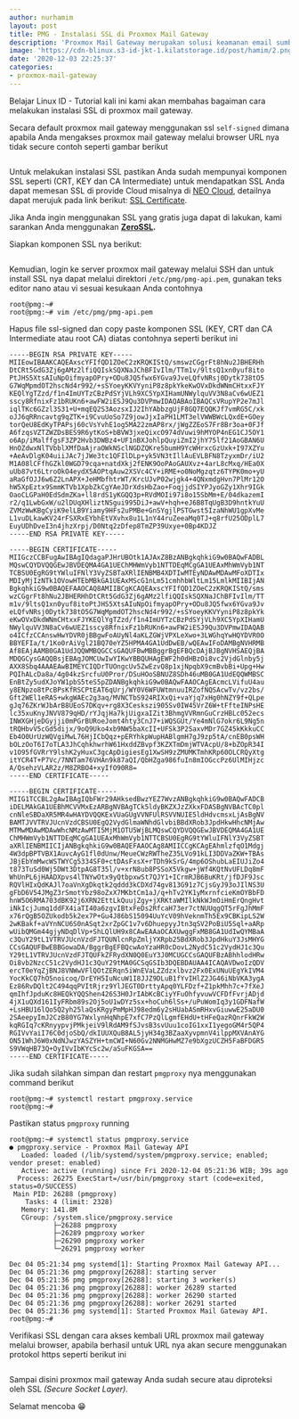 ```yaml
---
author: nurhamim
layout: post
title: PMG - Instalasi SSL di Proxmox Mail Gateway
description: 'Proxmox Mail Gateway merupakan solusi keamanan email sumber terbuka (open source) terkemuka yang dapat membantu Anda melindungi server email Anda dari semua ancaman email'
image: 'https://cdn-blinux.s3-id-jkt-1.kilatstorage.id/post/hamim/2.png'
date: '2020-12-03 22:25:37'
categories:
- proxmox-mail-gateway
---
```


Belajar Linux ID - Tutorial kali ini kami akan membahas bagaiman cara melakukan instalasi SSL di proxmox mail gateway.

Secara default proxmox mail gateway menggunakan ssl `self-signed` dimana apabila Anda mengakses proxmox mail gateway melalui browser URL nya tidak secure contoh seperti gambar berikut

<figure class="kg-card kg-image-card"><img src="/content/images/2020/12/1-1.png" class="kg-image" alt srcset="/content/images/size/w600/2020/12/1-1.png 600w, /content/images/size/w1000/2020/12/1-1.png 1000w, /content/images/size/w1600/2020/12/1-1.png 1600w, /content/images/2020/12/1-1.png 1915w" sizes="(min-width: 720px) 720px"></figure>

Untuk melakukan instalasi SSL pastikan Anda sudah mempunyai komponen SSL seperti (CRT, KEY dan CA Intermediate) untuk mendapatkan SSL Anda dapat memesan SSL di provide Cloud misalnya di [NEO Cloud](https://www.biznetgio.com/), detailnya dapat merujuk pada link berikut: [SSL Certificate](https://www.biznetgio.com/pricelist#ssl-certificate).

<!--kg-card-begin: html--><script async src="https://pagead2.googlesyndication.com/pagead/js/adsbygoogle.js"></script><ins class="adsbygoogle" style="display:block; text-align:center;" data-ad-layout="in-article" data-ad-format="fluid" data-ad-client="ca-pub-1515372853161377" data-ad-slot="1986938311"></ins><script>
     (adsbygoogle = window.adsbygoogle || []).push({});
</script><!--kg-card-end: html-->

Jika Anda ingin menggunakan SSL yang gratis juga dapat di lakukan, kami sarankan Anda menggunakan **[ZeroSSL](https://zerossl.com/).**

Siapkan komponen SSL nya berikut:

<figure class="kg-card kg-image-card"><img src="/content/images/2020/12/image-3.png" class="kg-image" alt srcset="/content/images/size/w600/2020/12/image-3.png 600w, /content/images/2020/12/image-3.png 639w"></figure>

Kemudian, login ke server proxmox mail gateway melalui SSH dan untuk install SSL nya dapat melalui direktori `/etc/pmg/pmg-api.pem`, gunakan teks editor nano atau vi sesuai kesukaan Anda contohnya

<!--kg-card-begin: markdown-->

    root@pmg:~#
    root@pmg:~# vim /etc/pmg/pmg-api.pem

<!--kg-card-end: markdown-->

Hapus file ssl-signed dan copy paste komponen SSL (KEY, CRT dan CA Intermediate atau root CA) diatas contohnya seperti berikut ini

<!--kg-card-begin: markdown-->

    -----BEGIN RSA PRIVATE KEY-----
    MIIEowIBAAKCAQEAxscYFIfQD1ZOeC2zKRQKIStQ/smswzCGgrFt8hNu2JBHERHh
    DtCRt5GdG3Zj6gAMz2lfiQQIskSQXNaJChBFIvIlm/TTm1v/9ltsQ1xn0yuf8ito
    PtJHS5XtsAIuNpOifmyapOPry+ODu8JQ5fwx6YGva9JveLQfvNRsj0Dytk738tO5
    G7WqMpmdOT2hscNd4r992/+sSYoeyKKVYyniP8z8pkYkeKwOVxDkdWNmCHtxxFJY
    KEQlYgTZzd/f1n4ImUYTzCBzPdSYjVLh9XC5YpXIHamUNWylquVV3N8aCv6wUEZ1
    sscy8RfnixFz1bRUKn6+awFW2iESJ9Qu3DVPmwIDAQABAoIBAQCsVRupYP2e7mJl
    iqlTKc6GZzl3S31+U+mqEQ2S3AozsxIJ2IhYAbbzgUjF8GQ7EQQKJf7vmRG5C/xk
    oJJ6qRRncavtg9qZTK+i9CvuUoSo7Z9jowJjxIaPH1LMT3elVWWBWcLQxdE+GOey
    torQeU8EdKyTPAPsj60cVsYvhE1og5MA22zmAP8rx/jWgZZEoS7Fr8Br3oa+0FJf
    A6fzqsVZTZWZDsBES9R6ytKoS+bBVW3jxeQixcO974dVuwi9hMYOP4nEG1CJ5OY1
    o6Ap/iMalffgsF3ZP2Hvb3DWBz4+UF1nBXJohlpQuyiZmI2jhY75lf21AoGBAN6U
    HnOZdwxNlTVbblXMfDaAjraOWkNSclNGDZQKre5bumH9YcWHrxcGzUxk+I97XZYu
    +AeAvDlgK04uiiJAc7jJWe3tc1QFIlDLp+yk5VN3tIllAuEVLBFN8TzyxmDr/iU2
    M1A08lCFfhGZkl0WGD79cqa+natdXkj2fENK9OoPAoGAUXvz+4arL8cMxq/HEa0X
    uUb87vt6LtroOkO4eydX5AOPtqAuw2XSVc4CY+iRME+o0NoMgzqtz6TYPK0mo+yU
    aRaGfOJJ6w6Z2LnAPX+JeHMbfhtrWT/KrcUJvP02wjgk4+4QNxmdgHvn7PlMr12O
    hW5XpEztx9SmmKTVb1XpbZkCgYAeJDrXdsHbZao+FoqjjdSIYPJyoGZy1Xhr9IGk
    OaoCLGPaH0EdSdmZKa+ll8rdS1yKGQQ3p+RVdMOIi97i8o15SbMm+E/04dkazemI
    r2/q1LwbGxW/u2lDUqXHliztNSgui995DiJ+awV+hqh+eJ6B8TqUgB3D9hntkYuU
    ZVMzWwKBgCyiK9elLB9Yiamy9HFs2uPMBe+GnSYgjlPSTGwst5IzaNhWU1gpXvMe
    L1vuDLkawKV24rFSXRxEYbhEtVXvhx8u1L1nY44ruZeeaMq0TJ+q8rfU25ODplL7
    EuyUDhDveI3n4jhzXrpj/D0Ntq2zDfep8TmZP39Uxye+0Bp4KDJZ
    -----END RSA PRIVATE KEY-----
    
    -----BEGIN CERTIFICATE-----
    MIIGczCCBFugAwIBAgIQdagaPJHrUBOtk1AJAxZ8BzANBgkqhkiG9w0BAQwFADBL
    MQswCQYDVQQGEwJBVDEQMA4GA1UEChMHWmVyb1NTTDEqMCgGA1UEAxMhWmVyb1NT
    TCBSU0EgRG9tYWluIFNlY3VyZSBTaXRlIENBMB4XDTIwMTEyNDAwMDAwMFoXDTIx
    MDIyMjIzNTk1OVowHTEbMBkGA1UEAxMScG1nLm51cmhhbWltLm15LmlkMIIBIjAN
    BgkqhkiG9w0BAQEFAAOCAQ8AMIIBCgKCAQEAxscYFIfQD1ZOeC2zKRQKIStQ/sms
    wzCGgrFt8hNu2JBHERHhDtCRt5GdG3Zj6gAMz2lfiQQIskSQXNaJChBFIvIlm/TT
    m1v/9ltsQ1xn0yuf8itoPtJHS5XtsAIuNpOifmyapOPry+ODu8JQ5fwx6YGva9Jv
    eLQfvNRsj0Dytk738tO5G7WqMpmdOT2hscNd4r992/+sSYoeyKKVYyniP8z8pkYk
    eKwOVxDkdWNmCHtxxFJYKEQlYgTZzd/f1n4ImUYTzCBzPdSYjVLh9XC5YpXIHamU
    NWylquVV3N8aCv6wUEZ1sscy8RfnixFz1bRUKn6+awFW2iESJ9Qu3DVPmwIDAQAB
    o4ICfzCCAnswHwYDVR0jBBgwFoAUyNl4aKLZGWjVPXLeXwo+3LWGhqYwHQYDVR0O
    BBYEFIa/t/1Ko0rAiVgl21BQ70eYZ5HPMA4GA1UdDwEB/wQEAwIFoDAMBgNVHRMB
    Af8EAjAAMB0GA1UdJQQWMBQGCCsGAQUFBwMBBggrBgEFBQcDAjBJBgNVHSAEQjBA
    MDQGCysGAQQBsjEBAgJOMCUwIwYIKwYBBQUHAgEWF2h0dHBzOi8vc2VjdGlnby5j
    AXX8Sbq4AAAEAwBIMEYCIQDrTUOngcUv5ZwEzvQ8p1xjNpqbX9cmBvbBi+Upg+Hw
    PQIhALcDa8a/4g04kzSrcfuU0Pror/DSuHOoSBNUZ8SDh46uMB0GA1UdEQQWMBSC
    EnBtZy5udXJoYW1pbS5teS5pZDANBgkqhkiG9w0BAQwFAAOCAgEAcmcLVifuU4au
    y8ENpzo8tPcBPsKfRSCPtEAT6qUrj/WY0V6WFUWtmnuuIRZofNQSAcwTv/vz2bs/
    Gft2WEl1eRAS+wkgWAEc2g3aq/MVNCTbS924RIXxQi+vaYjq7xHg0hNZY9f+QLpe
    gJq76ZKrWJbArB8UEoS7DKqv+rg8X3Ceskszi905Sv0IW45VrZ6W+tFfteINPsHE
    lc35xuKnyJNVV879qHD/rYJqjHa7kjUigxaIZit3BhmgVVRmnGuCrzHBLc052ecs
    INWXGHjeDGyjji0mPGrBURoeJomt4hty3CnJ7+iWQSGUt/Ye4mNlG7okr6L9Ng5n
    tRQHbvV5cGd5dijx/9oQ9Uko4xb9NW5baXcII+UFSk3P2SaxvMDr7GZ45kKkkuCC
    Eb4O0UrUzWQVgiMwL76HjICbQqz+pERYhkpWupHABlgmH7gJ9zp5tA/cnEB0psWH
    bOLzOoT6I7oTLA3JhCqhkhwrhW61HxddZBvpf3KZXTmDmjWTVAcpU/8+bZOpR34I
    v1O95fGVRrY9lshK2yHuxC3gcApDigiesEg1XwSH9zZMUMKTmhKRp60OLCRQyXtg
    itYCR4T+P7Vc/7NNTam76VHAn9k87aQI/QbHZga986fuIn8mIOGccPz6UlMIHjzc
    A/QsehzVLAR2z/M8ZRBO4+xyIfO90R8=
    -----END CERTIFICATE-----
    
    -----BEGIN CERTIFICATE-----
    MIIG1TCCBL2gAwIBAgIQbFWr29AHksedBwzYEZ7WvzANBgkqhkiG9w0BAQwFADCB
    iDELMAkGA1UEBhMCVVMxEzARBgNVBAgTCk5ldyBKZXJzZXkxFDASBgNVBAcTC0pl
    cnNleSBDaXR5MR4wHAYDVQQKExVUaGUgVVNFUlRSVVNUIE5ldHdvcmsxLjAsBgNV
    BAMTJVVTRVJUcnVzdCBSU0EgQ2VydGlmaWNhdGlvbiBBdXRob3JpdHkwHhcNMjAw
    MTMwMDAwMDAwWhcNMzAwMTI5MjM1OTU5WjBLMQswCQYDVQQGEwJBVDEQMA4GA1UE
    ChMHWmVyb1NTTDEqMCgGA1UEAxMhWmVyb1NTTCBSU0EgRG9tYWluIFNlY3VyZSBT
    aXRlIENBMIICIjANBgkqhkiG9w0BAQEFAAOCAg8AMIICCgKCAgEAhmlzfqO1Mdgj
    4W3dpBPTVBX1AuvcAyG1fl0dUnw/MeueCWzRWTheZ35LVo91kLI3DDVaZKW+TBAs
    JBjEbYmMwcWSTWYCg5334SF0+ctDAsFxsX+rTDh9kSrG/4mp6OShubLaEIUJiZo4
    t873TuSd0Wj5DWt3DtpAG8T35l/v+xrN8ub8PSSoX5Vkgw+jWf4KQtNvUFLDq8mF
    WhUnPL6jHAADXpvs4lTNYwOtx9yQtbpxwSt7QJY1+ICrmRJB6BuKRt/jfDJF9Jsc
    RQVlHIxQdKAJl7oaVnXgDkqtk2qddd3kCDXd74gv813G91z7CjsGyJ93oJIlNS3U
    gFbD6V54JMgZ3rSmotYbz98oZxX7MKbtCm1aJ/q+hTv2YK1yMxrnfcieKmOYBbFD
    hnW5O6RMA703dBK92j6XRN2EttLkQuujZgy+jXRKtaWMIlkNkWJmOiHmErQngHvt
    iNkIcjJumq1ddFX4iaTI40a6zgvIBtxFeDs2RfcaH73er7ctNUUqgQT5rFgJhMmF
    x76rQgB5OZUkodb5k2ex7P+Gu4J86bS15094UuYcV09hVeknmTh5Ex9CBKipLS2W
    2wKBakf+aVYnNCU6S0nASqt2xrZpGC1v7v6DhuepyyJtn3qSV2PoBiU5Sql+aARp
    wUibQMGm44gjyNDqDlVp+ShLQlUH9x8CAwEAAaOCAXUwggFxMB8GA1UdIwQYMBaA
    c3QuY29tL1VTRVJUcnVzdFJTQUNlcnRpZmljYXRpb25BdXRob3JpdHkuY3JsMHYG
    CCsGAQUFBwEBBGowaDA/BggrBgEFBQcwAoYzaHR0cDovL2NydC51c2VydHJ1c3Qu
    Y29tL1VTRVJUcnVzdFJTQUFkZFRydXN0Q0EuY3J0MCUGCCsGAQUFBzABhhlodHRw
    Oi8vb2NzcC51c2VydHJ1c3QuY29tMA0GCSqGSIb3DQEBDAUAA4ICAQAVDwoIzQDV
    ercT0eYqZjBNJ8VNWwVFlQOtZERqn5iWnEVaLZZdzxlbvz2Fx0ExUNuUEgYkIVM4
    YocKkCQ7hO5noicoq/DrEYH5IuNcuW1I8JJZ9DLuB1fYvIHlZ2JG46iNbVKA3ygA
    Ez86RvDQlt2C494qqPVItRjrz9YlJEGT0DrttyApq0YLFDzf+Z1pkMhh7c+7fXeJ
    qmIhfJpduKc8HEQkYQQShen426S3H0JrIAbKcBCiyYFuOhfyvuwVCFDfFvrjADjd
    4jX1uQXd161IyFRbm89s2Oj5oU1wDYz5sx+hoCuh6lSs+/uPuWomIq3y1GDFNafW
    +LsHBU16lQo5Q2yh25laQsKRgyPmMpHJ98edm6y2sHUabASmRHxvGiuwwE25aDU0
    2SAeepyImJ2CzB80YG7WxlynHqNhpE7xfC7PzQlLgmfEHdU+tHFeQazRQnrFkW2W
    kqRGIq7cKRnyypvjPMkjeiV9lRdAM9fSJvsB3svUuu1coIG1xxI1yegoGM4r5QP4
    RGIVvYaiI76C0djoSbQ/dkIUUXQuB8AL5jyH34g3BZaaXyvpmnV4ilppMXVAnAYG
    ON51WhJ6W0xNdNJwzYASZYH+tmCWI+N60Gv2NNMGHwMZ7e9bXgzUCZH5FaBFDGR5
    S9VWqHB73Q+OyIVvIbKYcSc2w/aSuFKGSA==
    -----END CERTIFICATE-----

<!--kg-card-end: markdown-->

Jika sudah silahkan simpan dan restart `pmgproxy` nya menggunakan command berikut

<!--kg-card-begin: html--><script async src="https://pagead2.googlesyndication.com/pagead/js/adsbygoogle.js"></script><ins class="adsbygoogle" style="display:block; text-align:center;" data-ad-layout="in-article" data-ad-format="fluid" data-ad-client="ca-pub-1515372853161377" data-ad-slot="1986938311"></ins><script>
     (adsbygoogle = window.adsbygoogle || []).push({});
</script><!--kg-card-end: html--><!--kg-card-begin: markdown-->

    root@pmg:~# systemctl restart pmgproxy.service
    root@pmg:~#

<!--kg-card-end: markdown-->

Pastikan status `pmgproxy` running

<!--kg-card-begin: markdown-->

    root@pmg:~# systemctl status pmgproxy.service
    ● pmgproxy.service - Proxmox Mail Gateway API
       Loaded: loaded (/lib/systemd/system/pmgproxy.service; enabled; vendor preset: enabled)
       Active: active (running) since Fri 2020-12-04 05:21:36 WIB; 39s ago
      Process: 26275 ExecStart=/usr/bin/pmgproxy start (code=exited, status=0/SUCCESS)
     Main PID: 26288 (pmgproxy)
        Tasks: 4 (limit: 2328)
       Memory: 141.8M
       CGroup: /system.slice/pmgproxy.service
               ├─26288 pmgproxy
               ├─26289 pmgproxy worker
               ├─26290 pmgproxy worker
               └─26291 pmgproxy worker
    
    Dec 04 05:21:34 pmg systemd[1]: Starting Proxmox Mail Gateway API...
    Dec 04 05:21:36 pmg pmgproxy[26288]: starting server
    Dec 04 05:21:36 pmg pmgproxy[26288]: starting 3 worker(s)
    Dec 04 05:21:36 pmg pmgproxy[26288]: worker 26289 started
    Dec 04 05:21:36 pmg pmgproxy[26288]: worker 26290 started
    Dec 04 05:21:36 pmg pmgproxy[26288]: worker 26291 started
    Dec 04 05:21:36 pmg systemd[1]: Started Proxmox Mail Gateway API.
    root@pmg:~#

<!--kg-card-end: markdown-->

Verifikasi SSL dengan cara akses kembali URL proxmox mail gateway melalui browser, apabila berhasil untuk URL nya akan secure menggunakan protokol https seperti berikut ini

<figure class="kg-card kg-image-card"><img src="/content/images/2020/12/2-1.png" class="kg-image" alt srcset="/content/images/size/w600/2020/12/2-1.png 600w, /content/images/size/w1000/2020/12/2-1.png 1000w, /content/images/size/w1600/2020/12/2-1.png 1600w, /content/images/2020/12/2-1.png 1908w" sizes="(min-width: 720px) 720px"></figure>

Sampai disini proxmox mail gateway Anda sudah secure atau diproteksi oleh SSL _(Secure Socket Layer)._

Selamat mencoba 😁

